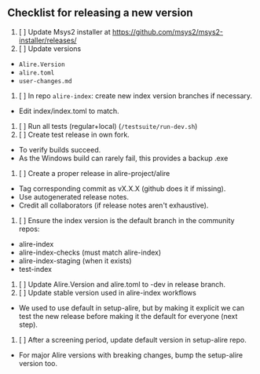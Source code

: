 ## Checklist for releasing a new version

1. [ ] Update Msys2 installer at https://github.com/msys2/msys2-installer/releases/
1. [ ] Update versions
  - `Alire.Version`
  - `alire.toml`
  - `user-changes.md`
1. [ ] In repo `alire-index`: create new index version branches if necessary.
  - Edit index/index.toml to match.
1. [ ] Run all tests (regular+local) (`/testsuite/run-dev.sh`)
1. [ ] Create test release in own fork.
  - To verify builds succeed.
  - As the Windows build can rarely fail, this provides a backup .exe
1. [ ] Create a proper release in alire-project/alire
  - Tag corresponding commit as vX.X.X (github does it if missing).
  - Use autogenerated release notes.
  - Credit all collaborators (if release notes aren't exhaustive).
1. [ ] Ensure the index version is the default branch in the community repos:
  - alire-index
  - alire-index-checks (must match alire-index)
  - alire-index-staging (when it exists)
  - test-index
1. [ ] Update Alire.Version and alire.toml to -dev in release branch.
1. [ ] Update stable version used in alire-index workflows
  - We used to use default in setup-alire, but by making it explicit we can
    test the new release before making it the default for everyone (next step).
1. [ ] After a screening period, update default version in setup-alire repo.
  - For major Alire versions with breaking changes, bump the setup-alire
    version too.
